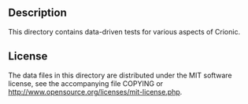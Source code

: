 Description
------------

This directory contains data-driven tests for various aspects of Crionic.

License
--------

The data files in this directory are distributed under the MIT software
license, see the accompanying file COPYING or
http://www.opensource.org/licenses/mit-license.php.

